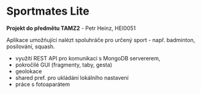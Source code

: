 # Sportmates Lite
**Projekt do předmětu TAMZ2** - Petr Heinz, HEI0051

Aplikace umožńující nalézt spoluhráče pro určený sport - např. badminton, posilování, squash. 
- využítí REST API pro komunikaci s MongoDB servererem, 
- pokročilé GUI (fragmenty, taby, gesta)
- geolokace 
- shared pref. pro ukládání lokálního nastavení 
- práce s fotoaparátem
